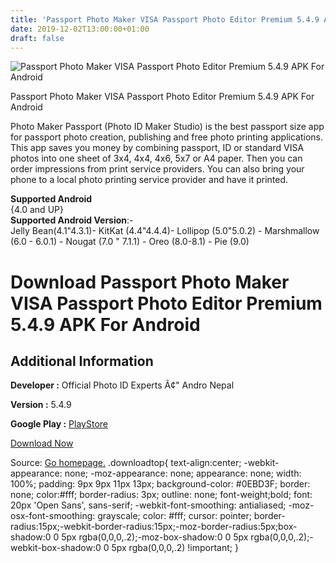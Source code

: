 ```yaml
---
title: 'Passport Photo Maker VISA Passport Photo Editor Premium 5.4.9 APK For Android'
date: 2019-12-02T13:00:00+01:00
draft: false
---
```


![Passport Photo Maker VISA Passport Photo Editor Premium 5.4.9 APK For Android](https://i0.wp.com/apkhome.net/wp-content/uploads/2019/12/Passport-Photo-Maker-VISA-Passport-Photo-Editor-Premium-5.4.9.png "Passport Photo Maker VISA Passport Photo Editor Premium 5.4.9 APK For Android")

  

Passport Photo Maker VISA Passport Photo Editor Premium 5.4.9 APK For Android

Photo Maker Passport (Photo ID Maker Studio) is the best passport size app for passport photo creation, publishing and free photo printing applications. This app saves you money by combining passport, ID or standard VISA photos into one sheet of 3x4, 4x4, 4x6, 5x7 or A4 paper. Then you can order impressions from print service providers. You can also bring your phone to a local photo printing service provider and have it printed.

**Supported Android**  
{4.0 and UP}  
**Supported Android Version**:-  
Jelly Bean(4.1"4.3.1)- KitKat (4.4"4.4.4)- Lollipop (5.0"5.0.2) - Marshmallow (6.0 - 6.0.1) - Nougat (7.0 " 7.1.1) - Oreo (8.0-8.1) - Pie (9.0)

Download Passport Photo Maker VISA Passport Photo Editor Premium 5.4.9 APK For Android
======================================================================================

Additional Information
----------------------

**Developer :** Official Photo ID Experts Ã¢" Andro Nepal

**Version :** 5.4.9

**Google Play :** [PlayStore](https://play.google.com/store/apps/details?id=np.com.njs.autophotos&hl=en)

  

[Download Now](https://store4app.co/post/passport-photo-maker-visa-passport-photo-editor-premium-5-4-9-apk-for-android_1575214520)

  
Source: [Go homepage.](https://store4app.co/post/passport-photo-maker-visa-passport-photo-editor-premium-5-4-9-apk-for-android_1575214520) .downloadtop{ text-align:center; -webkit-appearance: none; -moz-appearance: none; appearance: none; width: 100%; padding: 9px 9px 11px 13px; background-color: #0EBD3F; border: none; color:#fff; border-radius: 3px; outline: none; font-weight;bold; font: 20px 'Open Sans', sans-serif; -webkit-font-smoothing: antialiased; -moz-osx-font-smoothing: grayscale; color: #fff; cursor: pointer; border-radius:15px;-webkit-border-radius:15px;-moz-border-radius:5px;box-shadow:0 0 5px rgba(0,0,0,.2);-moz-box-shadow:0 0 5px rgba(0,0,0,.2);-webkit-box-shadow:0 0 5px rgba(0,0,0,.2) !important; }